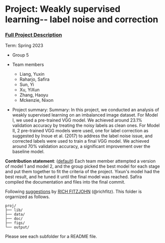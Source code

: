 # Project: Weakly supervised learning-- label noise and correction


### [Full Project Description](doc/project3_desc.md)

Term: Spring 2023

+ Group 5
+ Team members
	+ Liang, Yuxin
	+ Raharjo, Safira
	+ Sun, Yi 
	+ Xu, YiXun
	+ Zhang, Haoyu 
	+ Mckenzie, Nixon

+ Project summary: Summary: In this project, we conducted an analysis of weakly supervised learning on an imbalanced image dataset. For Model I, we used a pre-trained VGG model. We achieved around 23.1% validation accuracy by treating the noisy labels as clean ones. For Model II, 2 pre-trained VGG models were used, one for label correction as suggested by Inoue et al. (2017) to address the label noise issue, and corrected labels were used to train a final VGG model. We achieved around 70% validation accuracy, a significant improvement over the baseline model.
	

**Contribution statement**: ([default](doc/a_note_on_contributions.md)) Each team member attempted a version of model 1 and model 2, and the group picked the best model for each stage and put them together to fit the criteria of the project. Yixun's model had the best result, and he tuned it until the final model was reached. Safira compiled the documentation and files into the final commit. 

Following [suggestions](http://nicercode.github.io/blog/2013-04-05-projects/) by [RICH FITZJOHN](http://nicercode.github.io/about/#Team) (@richfitz). This folder is orgarnized as follows.

```
proj/
├── lib/
├── data/
├── doc/
├── figs/
└── output/
```

Please see each subfolder for a README file.
